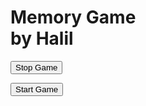 <!DOCTYPE html>
<html lang="en">
  <head>
    <meta name="viewport" content="width=device-width, initial-scale=1.0" />
    <title>Memory Game</title>
    <!-- Google Fonts -->
    <link
      href="https://fonts.googleapis.com/css2?family=Poppins:wght@400;600&display=swap"
      rel="stylesheet"
    />
    <!-- Stylesheet -->
    <link rel="stylesheet" href="style.css">
  </head>
  <body>
  
  <div>
    <div class="cont">
      <img src="elha.jpg" alt="" class="elha">
    </div>
    <div>
      <img src="redmail.jpg" alt="" class="redmail">
      <h1 class="nameCompany"><strong>Memory Game</strong> <footer>by Halil</footer></h1>
    </div>
  <div class="wrapper">
    <div class="stats-container">
      <div id="moves-count"></div>
      <div id="time"></div>
    </div>
    <div class="game-container"></div>
    <button id="stop" class="hide">Stop Game</button>
  </div>
  <div class="controls-container">
    <p id="result"></p>
    <button id="start">Start Game</button>
  </div>
  <!-- Script -->
  <script src="script.js"></script>

  <div class="bild1">
    <img src="arno-min.png" alt="">
  </div>
  <div class="bild2">
    <img src="emreyilmazboxer-min.png" alt="">
  </div>
  <div class="bild3">
    <img src="halelamca-min.png" alt="">
  </div>
  <div class="bild4">
    <img src="hamidkhan-min.png" alt="">
  </div>
  <div class="bild5">
    <img src="haralddd-min.png" alt="">
  </div>
  <div class="bild5">
    <img src="ingirit-min.png" alt="">
  </div>
  <div class="bild6">
    <img src="karin-min.png" alt="">
  </div>
  <div class="bild7">
    <img src="mahmutamca-min.png" alt="">
  </div>
  <div class="bild8">
    <img src="müchü-min.png" alt="">
  </div>
  <div class="bild9">
    <img src="pierreVogel-min.png" alt="">
  </div>
  <div class="bild10">
    <img src="sinang-min.png" alt="">
  </div>
  <div class="bild11">
    <img src="teamFKH-min.png" alt="">
  </div>
</div>
</body>
</html>
